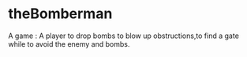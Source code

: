 # theBomberman
A game : A player to drop bombs to blow up obstructions,to find  a gate while to avoid the enemy and bombs.

